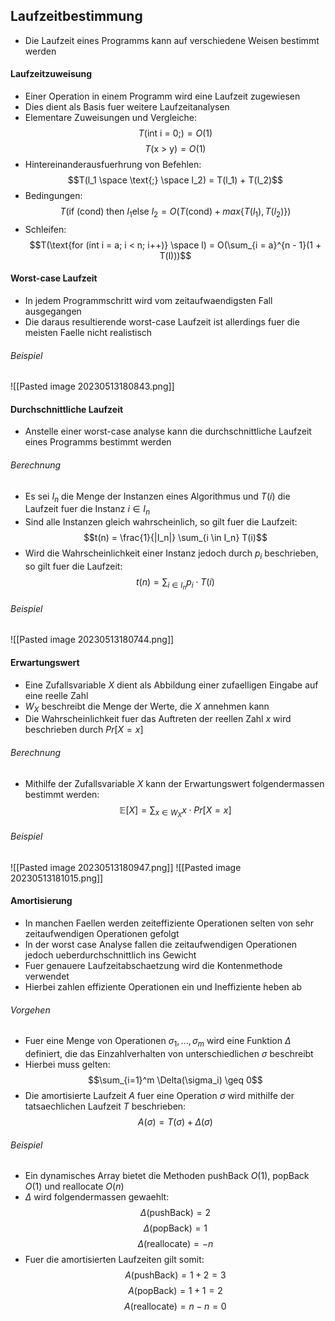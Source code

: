 ## Laufzeitbestimmung
- Die Laufzeit eines Programms kann auf verschiedene Weisen bestimmt werden
#### Laufzeitzuweisung
- Einer Operation in einem Programm wird eine Laufzeit zugewiesen
- Dies dient als Basis fuer weitere Laufzeitanalysen
- Elementare Zuweisungen und Vergleiche:
$$T(\text{int i = 0;}) = O(1)$$
$$T(\text{x > y}) = O(1)$$
- Hintereinanderausfuerhrung von Befehlen:
$$T(l_1 \space \text{;} \space l_2) = T(l_1) + T(l_2)$$
- Bedingungen:
$$T(\text{if (cond) then }l_1 \text{else }l_2 = O(T(\text{cond}) + max\{T(l_1), T(l_2)\})$$
- Schleifen:
$$T(\text{for (int i = a; i < n; i++)} \space l) = O(\sum_{i = a}^{n - 1}(1 + T(l)))$$
#### Worst-case Laufzeit
- In jedem Programmschritt wird vom zeitaufwaendigsten Fall ausgegangen
- Die daraus resultierende worst-case Laufzeit ist allerdings fuer die meisten Faelle nicht realistisch
###### Beispiel
![[Pasted image 20230513180843.png]]
#### Durchschnittliche Laufzeit
- Anstelle einer worst-case analyse kann die durchschnittliche Laufzeit eines Programms bestimmt werden
###### Berechnung
- Es sei $I_n$ die Menge der Instanzen eines Algorithmus und $T(i)$ die Laufzeit fuer die Instanz $i \in I_n$
- Sind alle Instanzen gleich wahrscheinlich, so gilt fuer die Laufzeit:
$$t(n) = \frac{1}{|I_n|} \sum_{i \in I_n} T(i)$$
- Wird die Wahrscheinlichkeit einer Instanz jedoch durch $p_i$ beschrieben, so gilt fuer die Laufzeit:
$$t(n) = \sum_{i \in I_n} p_i \cdot T(i)$$
###### Beispiel
![[Pasted image 20230513180744.png]]
#### Erwartungswert
- Eine Zufallsvariable $X$ dient als Abbildung einer zufaelligen Eingabe auf eine reelle Zahl
- $W_X$ beschreibt die Menge der Werte, die $X$ annehmen kann
- Die Wahrscheinlichkeit fuer das Auftreten der reellen Zahl $x$ wird beschrieben durch $Pr[X = x]$
###### Berechnung
- Mithilfe der Zufallsvariable $X$ kann der Erwartungswert folgendermassen bestimmt werden:
$$\mathbb{E}[X] = \sum_{x \in W_X} x \cdot Pr[X = x]$$
###### Beispiel
![[Pasted image 20230513180947.png]]
![[Pasted image 20230513181015.png]]
#### Amortisierung
- In manchen Faellen werden zeiteffiziente Operationen selten von sehr zeitaufwendigen Operationen gefolgt
- In der worst case Analyse fallen die zeitaufwendigen Operationen jedoch ueberdurchschnittlich ins Gewicht
- Fuer genauere Laufzeitabschaetzung wird die Kontenmethode verwendet
- Hierbei zahlen effiziente Operationen ein und Ineffiziente heben ab
###### Vorgehen
- Fuer eine Menge von Operationen $\sigma_1, ..., \sigma_m$ wird eine Funktion $\Delta$ definiert, die das Einzahlverhalten von unterschiedlichen $\sigma$ beschreibt
- Hierbei muss gelten:
$$\sum_{i=1}^m \Delta(\sigma_i) \geq 0$$
- Die amortisierte Laufzeit $A$ fuer eine Operation $\sigma$ wird mithilfe der tatsaechlichen Laufzeit $T$ beschrieben:
$$A(\sigma) = T(\sigma) + \Delta(\sigma)$$
###### Beispiel
- Ein dynamisches Array bietet die Methoden pushBack $O(1)$, popBack $O(1)$ und reallocate $O(n)$
- $\Delta$ wird folgendermassen gewaehlt:
$$\Delta(\text{pushBack}) = 2$$
$$\Delta(\text{popBack}) = 1$$
$$\Delta(\text{reallocate}) = -n$$
- Fuer die amortisierten Laufzeiten gilt somit:
$$A(\text{pushBack}) = 1 + 2 = 3$$
$$A(\text{popBack}) = 1 + 1 = 2$$
$$A(\text{reallocate}) = n - n = 0$$